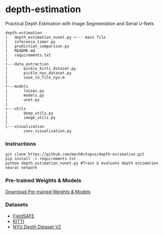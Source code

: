 # depth-estimation
Practical Depth Estimation with Image Segmentation and Serial U-Nets

```
depth-estimation
|   depth_estimation_nunet.py <--- main file
|   inference_timer.py
|   prediction_comparison.py
|   README.md
|   requirements.txt
|
+---data_extraction
|       pickle_kitti_dataset.py
|       pickle_nyu_dataset.py
|       save_to_file_nyu.m
|
+---models
|       losses.py
|       models.py
|       unet.py
|
+---utils
|       deep_utils.py
|       image_utils.py
|
\---visualization
        conv_visualization.py
```
### Instructions
```
git clone https://github.com/mech0ctopus/depth-estimation.git
pip install -r requirements.txt
python depth_estimation_nunet.py #Train & evaluate depth estimation neural network
```
### Pre-trained Weights & Models
[Download Pre-trained Weights & Models](https://mega.nz/#!69UwmQwa!hZpdDh8TndOwfVGRt8yXWnm0QMoDq7Zc9OP4OTW-XZI)

### Datasets
- [FieldSAFE](https://vision.eng.au.dk/fieldsafe/)
- [KITTI](http://www.cvlibs.net/datasets/kitti/eval_depth.php?benchmark=depth_prediction)
- [NYU Depth Dataset V2](https://cs.nyu.edu/~silberman/datasets/nyu_depth_v2.html)
